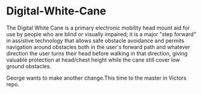 # Digital-White-Cane
The Digital White Cane is a primary electronic mobility head mount aid for use by people who are blind or visually impaired; it is a major "step forward" in assistive technology that allows safe obstacle avoidance and permits navigation around obstacles both in the user's forward path and whatever direction the user turns their head before walking in that direction, giving valuable protection at head/chest height while the cane still cover low ground obstacles.

George wants to make another change.This time to the master in Victors repo.
